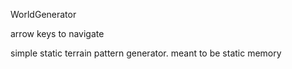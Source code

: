 WorldGenerator

arrow keys to navigate

simple static terrain pattern generator. meant to be static memory
